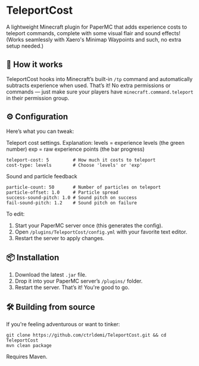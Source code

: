# TeleportCost  
A lightweight Minecraft plugin for PaperMC that adds experience costs to teleport commands, complete with some visual flair and sound effects!  
(Works seamlessly with Xaero's Minimap Waypoints and such, no extra setup needed.)

## 🚀 How it works  
TeleportCost hooks into Minecraft’s built-in `/tp` command and automatically subtracts experience when used. That’s it! No extra permissions or commands — just make sure your players have `minecraft.command.teleport` in their permission group.

## ⚙️ Configuration  
Here’s what you can tweak:

Teleport cost settings.
Explanation:
levels = experience levels (the green number)
exp = raw experience points (the bar progress)

```
teleport-cost: 5         # How much it costs to teleport
cost-type: levels        # Choose 'levels' or 'exp'
```

Sound and particle feedback
```
particle-count: 50       # Number of particles on teleport
particle-offset: 1.0     # Particle spread
success-sound-pitch: 1.0 # Sound pitch on success
fail-sound-pitch: 1.2    # Sound pitch on failure
```
To edit:  
1. Start your PaperMC server once (this generates the config).  
2. Open `/plugins/TeleportCost/config.yml` with your favorite text editor.  
3. Restart the server to apply changes.

## 📦 Installation  
1. Download the latest `.jar` file.  
2. Drop it into your PaperMC server’s `/plugins/` folder.  
3. Restart the server. That’s it! You're good to go.

## 🛠️ Building from source  
If you're feeling adventurous or want to tinker:
```
git clone https://github.com/ctrldemi/TeleportCost.git && cd TeleportCost
mvn clean package
```
Requires Maven.
